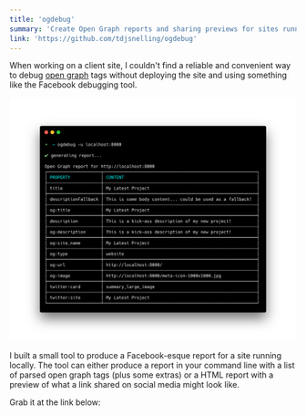 ```yaml
---
title: 'ogdebug'
summary: 'Create Open Graph reports and sharing previews for sites running on your localhost.'
link: 'https://github.com/tdjsnelling/ogdebug'
---
```


When working on a client site, I couldn't find a reliable and convenient way to debug [open graph](http://ogp.me) tags without deploying the site and using something like the Facebook debugging tool.

![ogdebug screenshot](./ogdebug.png)

I built a small tool to produce a Facebook-esque report for a site running locally. The tool can either produce a report in your command line with a list of parsed open graph tags (plus some extras) or a HTML report with a preview of what a link shared on social media might look like.

Grab it at the link below:
